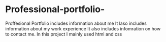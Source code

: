 # Professional-portfolio-
Proffesional Portfolio includes information about me
It laso includes information about my work experience
It also includes infomration on how to contact me. 
In this project I mainly used html and css 
